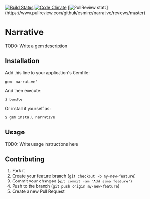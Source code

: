 [![Build Status](https://travis-ci.org/esminc/narrative.svg?branch=master)](https://travis-ci.org/esminc/narrative)
[![Code Climate](https://codeclimate.com/github/esminc/narrative.png)](https://codeclimate.com/github/esminc/narrative)
[![PullReview stats](https://www.pullreview.com/github/esminc/narrative/badges/master.svg?)](https://www.pullreview.com/github/esminc/narrative/reviews/master)

# Narrative

TODO: Write a gem description

## Installation

Add this line to your application's Gemfile:

    gem 'narrative'

And then execute:

    $ bundle

Or install it yourself as:

    $ gem install narrative

## Usage

TODO: Write usage instructions here

## Contributing

1. Fork it
2. Create your feature branch (`git checkout -b my-new-feature`)
3. Commit your changes (`git commit -am 'Add some feature'`)
4. Push to the branch (`git push origin my-new-feature`)
5. Create a new Pull Request
